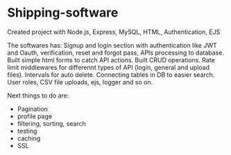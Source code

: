 # Shipping-software
Created project with Node.js, Express, MySQL, HTML, Authentication, EJS

The softwares has:
Signup and login section with authentication like JWT and Oauth, verification, reset and forgot pass, APIs processing to database.
Built simple html forms to catch API actions.
Built CRUD operations.
Rate limit middlewares for differennt types of API (login, general and upload files).
Intervals for auto delete.
Connecting tables in DB to easier search.
User roles, CSV file uploads, ejs, logger and so on.

Next things to do are:
- Pagination
- profile page
- filtering, sorting, search
- testing
- caching
- SSL
